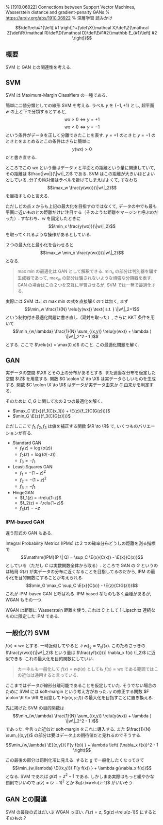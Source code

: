 % [1910.06922] Connections between Support Vector Machines, Wasserstein distance and gradient-penalty GANs
% https://arxiv.org/abs/1910.06922
% 深層学習 読みかけ

$$\def\relu#1{\left[ #1 \right]^+}\def\X{\mathcal X}\def\Z{\mathcal Z}\def\R{\mathcal R}\def\D{\mathcal D}\def\E#1#2{\mathbb E_{#1}\left[ #2 \right]}$$

## 概要

SVM と GAN との関連性を考える.

## SVM

SVM は Maximum-Margin Classifiers の一種である.

簡単に二値分類としての線形 SVM を考える.
ラベル $y$ を $\{-1, +1\}$ とし, 超平面 $w$ の上と下で分類するとすると,
$$wx>0 \iff y=+1$$
$$wx<0 \iff y=-1$$
という条件がデータを正しく分離できたことを表す.
$y=+1$ のときと $y=-1$ のときとをまとめるとこの条件はさらに簡単に
$$y(wx) > 0$$
だと書き直せる.

ところでこの $wx$ という量はデータ $x$ と平面との距離という量に関連していて,
その距離は
$\frac{|wx|}{\|w\|_2}$
である.
SVM はこの距離が大きいほどよいとしている.
分子の絶対値はラベルを掛けてしまえばよくて,
すなわち
$$\max_w \frac{y(wx)}{\|w\|_2}$$
を目指すものと言える.

ただしどの点 $x$ からも上記の最大化を目指すのではなくて,
データの中でも最も平面に近いものとの距離だけに注目する（そのような距離をマージンと呼ぶのだった）.
すなわち、$w$ を固定したときに
$$\min_x \frac{y(wx)}{\|w\|_2}$$
を取ってくれるような操作があるとしている.

２つの最大化と最小化を合わせると
$$\max_w \min_x \frac{y(wx)}{\|w\|_2}$$
となる.

> max min の最適化は GAN として解釈できる.
> $\min_x$ の部分は判別器を騙す生成器であって,
> $\max_w$ の部分は騙されないような頑強な分類器を表す.
> GAN の場合はこの２つを交互に学習させるが, SVM では一発で最適化する.

実際には SVM はこの max min の式を直接解くのでは無く,
まず
$$\min_w \frac{1}{N} \relu{y(wx)} \text{ s.t. } \|w\|_2=1$$
という制約付き最適化問題に書き直し（双対を取った）,
さらに KKT 条件を用いて
$$\min_{w,\lambda} \frac{1}{N} \sum_{(x,y)} \relu{y(wx)} + \lambda ( \|w\|_2^2 - 1 )$$
とする.
ここで $\relu{x} = \max(0,x)$ のこと.
この最適化問題を解く.

## GAN

実データの空間 $\X$ とその上の分布があるとする.
また適当な分布を仮定した空間 $\Z$ を用意する.
関数 $G \colon \Z \to \X$ は実データらしいものを生成する.
関数 $C \colon \X \to \R$ はデータが実データ由来か $G$ 由来かを判定する.

そのために $C, G$ に関して次の２つの最適化を解く.

- $\max_C \E{x}{f_1(C(x_1))} + \E{z}{f_2(C(G(z)))}$
- $\min_G \E{z}{f_3(C(G(z)))}$

ただしここで $f_1,f_2,f_3$ は値を補正する関数 $\R \to \R$ で,
いくつものバリエーションが有る.

- Standard GAN
    - $f_1(z) = \log(\sigma(z))$
    - $f_2(z) = \log(\sigma(-z))$
    - $f_3 = -f_1$
- Least-Squares GAN
    - $f_1 = -(1-z)^2$
    - $f_2 = -(1+z)^2$
    - $f_3 = -f_1$
- HingeGAN
    - $f_1(z) = -\relu{1-z}$
    - $f_2(z) = -\relu{1+z}$
    - $f_3(z) = -z$

### IPM-based GAN

違う形式の GAN もある.

Integral Probability Metrics (IPMs) は２つの確率分布どうしの距離を測る指標で
$$\mathrm{IPM}(P \| Q) = \sup_C \E{x}{C(x)} - \E{x}{C(x)}$$
としている（ただし $C$ は実数関数全体から取る）.
ところで GAN の $G$ というのは結局 $G(z)$ が実データの分布に近くなることを目指してるのだから,
IPM の最小化を目的関数にすることが考えられる.
$$\min_G \max_C \sup_C \E{x}{C(x)} - \E{z}{C(G(z))}$$
これが IPM-based GAN と呼ばれる.
IPM based なものも多く亜種があるが, WGAN もその一つ.

WGAN は距離に Wasserstein 距離を使う.
これは $C$ として 1-Lipschitz 連続なものに限定した IPM である.

## 一般化(?) SVM

$f(x) = wx$ とする.
一時近似してやると $\|w\|_2 \approx \nabla_x f(x)$.
このためさっきの
$\frac{y(wx)}{\|w\|_2}$
という量は
$\frac{yf(x)}{\| \nabla_x f(x) \|_2}$
に近似できる.
これの最大化を目的関数にしていい.

> カーネルも一般化して $f(x) = w \phi(x)$ としても $f(x) \approx wx$ である範囲ではこの近似は通用すると言っている.

ここまではデータが線形分離可能であることを仮定していた.
そうでない場合のために SVM には soft-margin という考え方があった.
$\gamma$ の修正する関数 $F \colon \R \to \R$ を用意して
$F(\gamma(x,y;f))$
の最大化を目指すことに置き換える.

先に掲げた SVM の目的関数は
$$\min_{w,\lambda} \frac{1}{N} \sum_{(x,y)} \relu{y(wx)} + \lambda ( \|w\|_2^2 - 1 )$$
であった.
今言った近似と soft-margin をこれに導入する.
また $\frac{1}{N} \sum_{(x,y)}$ の部分は要はデータ上の期待値だと見れるのでそうする.

$$\min_{w,\lambda} \E{(x,y)}{ F(y f(x)) } + \lambda \left( (\nabla_x f(x))^2 - 1 \right)$$

この最後の部分は罰則化項に見える.
すると $g$ で一般化したくなってきて
$$\min_{w,\lambda} \E{(x,y)}{ F(y f(x)) } + \lambda g(\nabla_x f(x))$$
となる.
SVM であれば $g(z) = z^2-1$ である.
しかしまあ実際はもっと緩やかな罰則でいいので $g(z)=(z-1)^2$ とか $g(z)=\relu{z-1}$ がいいそう.

## GAN との関連

SVM の最後の式はだいぶ WGAN っぽい.
$F(z)=z$, $g(z)=\relu{z-1}$
にするとそのもの？



